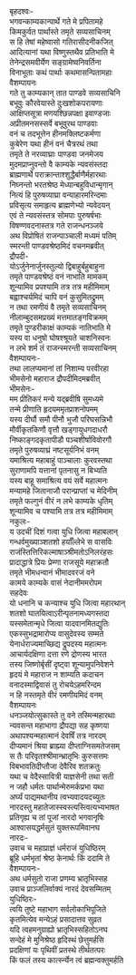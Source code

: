 बृहदश्वः-  
भगवन्काम्यकान्पार्थे गते मे प्रपितामहे  
किमकुर्वत पार्थास्ते तमृते सव्यसाचिनम्  
स हि तेषां महेष्वासो गतिरासीदनीकजित्  
आदित्यानां यथा विष्णुस्तथैव प्रतिभाति मे  
तेनेन्द्रसमवीर्येण सङ्ग्रामेष्वनिवर्तिना  
विनाभूताः कथं पार्थाः कथमासन्पितामहाः  
वैशम्पायनः  
गते तु काम्यकान् तात पाण्डवे सव्यसाचिनि  
बभूवुः कौरवेयास्ते दुःखशोकपरायणाः  
आक्षिप्तसूत्रा मणयश्छिन्नपक्षा इवाण्डजाः  
अप्रीतमनसस्सर्वे बभूवुरथ पाण्डवाः  
वनं च तदभूत्तेन हीनमक्लिष्टकर्मणा  
कुबेरेण यथा हीनं वनं चैत्ररथं तथा  
तमृते ते नरव्याघ्राः पाण्डवा जनमेजय  
मुदमप्राप्नुवन्तो वै काम्यके न्यवसंस्तदा  
ब्राह्मणार्थे पराक्रान्ताश्शुद्धैर्बाणैर्महारथाः  
निघ्नन्तो भरतश्रेष्ठ मेध्यान्बहुविधान्मृगान्  
नित्यं हि पुरुषव्याघ्रा वन्याहारमरिन्दमाः  
प्रविसृत्य समाहृत्य ब्राह्मणेभ्यो न्यवेदयन्  
एवं ते न्यवसंस्तत्र सोमपाः पुरुषर्षभाः  
विषण्णवदनास्तत्र गते राजन्धनञ्जये  
अथ विप्रोषितं राजन्पाञ्चाली मध्यमं पतिम्  
स्मरन्ती पाण्डवश्रेष्ठमिदं वचनमब्रवीत्  
द्रौपदी-  
योऽर्जुनेनार्जुनस्तुल्यो द्विबाहुर्बहुबाहुना  
तमृते पाण्डवश्रेष्ठं वनं नाभाति मामकम्  
शून्यामिव प्रपश्यामि तत्र तत्र महीमिमाम्  
बह्वाश्चर्यमिदं चापि वनं कुसुमितद्रुमम्  
न तथा रमणीयं वै तमृते सव्यसाचिनम्  
नीलाम्बुदसमप्रख्यं मत्तमातङ्गविक्रमम्  
तमृते पुण्डरीकाक्षं काम्यकं नातिभाति मे  
यस्य वा धनुषो घोषश्श्रूयते चाशनिस्वनः  
न लभे शर्म तं राजन्स्मरन्ती सव्यसाचिनम्  
वैशम्पायनः-  
तथा लालप्यमानां तां निशाम्य परवीरहा  
भीमसेनो महाराज द्रौपदीमिदमब्रवीत्  
भीमसेनः-  
मम प्रीतिकरं मन्ये यद्ब्रवीषि सुमध्यमे  
तन्मे प्रीणाति हृदयममृतप्राशनोपमम्  
यस्य दीर्घौ समौ पीनौ भुजौ परिघसन्निभौ  
मौर्वीकृतकिणौ वृत्तौ खड्गायुधगदाधरौ  
निष्काङ्गदकृतापीडौ पञ्चशीर्षाविवोरगौ  
तमृते पुरुषव्याघ्रं नष्टसूर्यनिभं वनम्  
यमाश्रित्य महाबाहुं पाञ्चालाः कुरवस्तथा  
सुराणामपि यत्तानां पृतनासु न बिभ्यति  
यस्य बाहू समाश्रित्य वयं सर्वे महात्मनः  
मन्यामहे जितानाजौ परान्प्राप्तां च मेदिनीम्  
तमृते फल्गुनं वीरं न लभे काम्यके धृतिम्  
शून्यामिव च पश्यामि तत्र तत्र महीमिमाम्  
नकुलः-  
य उदचीं दिशं गत्वा युधि जित्वा महाबलान्  
गन्धर्वमुख्याञ्शतशो हर्याँल्लेभे स वासविः  
राजंस्तित्तिरिकल्माषाञ्श्रीमतोऽनिलरंहसः  
प्रादाद्धात्रे प्रियः प्रेम्णा राजसूये महाक्रतौ  
तमृते भीमधन्वानं भीमादवरजं वने  
कामये काम्यके वासं नेदानीममरोपम  
सहदेवः  
यो धनानि च कन्याश्च युधि जित्वा महारथान्  
शतशो घातयित्वाऽरीन्पृतनामध्यगस्तदा  
यस्समेतान्मृधे जित्वा यादवानमितद्युतिः  
एकस्सुभद्रामारोप्य वासुदेवस्य सम्मते  
येनार्धराज्यमाच्छिद्य द्रुपदस्य महात्मनः  
आचार्यदक्षिणा दत्ता रणे द्रोणस्य भारत  
तस्य जिष्णोर्बृसीं दृष्ट्वा शून्यामुपनिवेशने  
हृदयं मे महाराज न शाम्यति कदाचन  
वनादस्माद्विवासं तु रोचयेऽहमरिन्दम  
न हि नस्तमृते वीरं रमणीयमिदं वनम्  
वैशम्पायनः  
धनञ्जयोत्सुकास्ते तु वने तस्मिन्महारथाः  
न्यवसन्त महाभागा द्रौपद्या सह कृष्णया  
अथापश्यन्महात्मानं देवर्षिं तत्र नारदम्  
दीप्यमानं श्रिया ब्राह्म्या दीप्ताग्निसमतेजसम्  
स तैः परिवृतश्श्रीमान्भ्रातृभिः कुरुसत्तमः  
विबभावतिदीप्तौजा देवैरिव शतक्रतुः  
यथा च वेदैस्सावित्री याज्ञसेनी तथा सती  
न जहौ धर्मतः पार्थान्मेरुमर्कप्रभा यथा  
अर्घ्यं पाद्यमथानीय त्वभ्यवादयदच्युतः  
नारदस्तु महातेजास्स्वस्त्यस्त्वित्यभ्यभाषत  
प्रतिगृह्य च तां पूजां नारदो भगवानृषिः  
आश्वासयद्धर्मसुतं युक्तरूपमिवानघ  
नारदः-  
उवाच च महाप्राज्ञं धर्मराजं युधिष्ठिरम्  
ब्रूहि धर्मभृतां श्रेष्ठ केनार्थः किं ददामि ते  
वैशम्पायनः-  
अथ धर्मसुतो राजा प्रणम्य भ्रातृभिस्सह  
उवाच प्राञ्जलिर्वाक्यं नारदं देवसम्मितम्  
युधिष्ठिरः-  
त्वयि तुष्टे महाभाग सर्वलोकाभिपूजिते  
कृतमित्येव मन्येऽहं प्रसादात्तव सुव्रत  
यदि त्वहमनुग्राह्यो भ्रातृभिस्सहितोऽनघ  
सन्देहं मे मुनिश्रेष्ठ हृदिस्थं छेत्तुमर्हसि  
प्रदक्षिणां यः पृथिवीं प्रतस्थे तीर्थतत्परः  
किं फलं तस्य कार्त्स्न्येन त्वं ब्रह्मन्वक्तुमर्हति  
